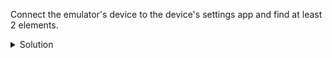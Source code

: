 Connect the emulator's device to the device's settings app and find at least 2 elements.

<details>
  <summary>
    Solution
  </summary>

Connected devices = 
```
/hierarchy/android.widget.FrameLayout/android.widget.LinearLayout/android.widget.FrameLayout/android.widget.ScrollView/android.widget.ScrollView/android.widget.LinearLayout/android.widget.FrameLayout/android.widget.LinearLayout/android.widget.FrameLayout/androidx.recyclerview.widget.RecyclerView/android.widget.LinearLayout[2]/android.widget.RelativeLayout/android.widget.TextView[1]
```

```
Battery = “/hierarchy/android.widget.FrameLayout/android.widget.LinearLayout/android.widget.FrameLayout/android.widget.ScrollView/android.widget.ScrollView/android.widget.LinearLayout/android.widget.FrameLayout/android.widget.LinearLayout/android.widget.FrameLayout/androidx.recyclerview.widget.RecyclerView/android.widget.LinearLayout[5]/android.widget.RelativeLayout/android.widget.TextView[1]”
```

</details>